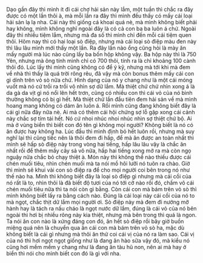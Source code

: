 Dạo gần đây thì mình ít đi cái chợ hải sản này lắm, một tuần thì chắc ra đây được có một lần thôi à, mà mỗi lần ra đây thì mình đều thấy có mấy cái loại hải sản lạ lạ nha. Cái này thì giống cá khoai quá nè, mà mình không biết phải hay không, mình không nghĩ ngoài đây là có cả con ba ba luôn á chứ. Ngoài đây thì nhiều tiệm lắm, nhưng mà đa số thì mình chỉ đến mỗi cái tiệm quen thôi. Hôm nay thì có hai loại sò điệp, nhưng mà cái loại sò điệp màu đen này thì lâu lâu mình mới thấy một lần. Ra đây lần nào ổng cũng hỏi là mày ăn mấy người mà lúc nào cũng lấy ba bốn hộp không vậy. Ba hộp này thì là 750 Yên, nhưng mà ông tính mình chỉ có 700 thôi, tính ra là chỉ khoảng 100 cành thôi đó. Lúc lấy thì mình cũng không có để ý kỹ, nhưng mà tới khi mà đem về nhà thì thấy là quá trời rông rêu, đã vậy mà còn bonus thêm mấy cái con gì dính trên vỏ sò nữa chứ. Hình dạng của nó y chang như là một cái móng vuốt mà nó cứ trồi ra trồi vô nhìn sợ dữ lắm. Mà thiệt chứ chứ nhìn xong á là da gà da vịt gì nó nổi lên hết trơn, cũng có nhiều con thì cái vỏ của nó bình thường không có bị gì hết. Mà thiệt chứ lần đầu tiên đem hải sản về mà mình hoang mang không có dám ăn luôn á. Rồi mình cũng đang không biết đây là cái gì nữa đây nữa nè. Ai mà có thêm cái hội chứng sợ lỗ gặp xong cái cảnh này chắc sợ tím tái hết. Nó cứ nhoi nhúc nhoi nhúc nhìn sợ thiệt chứ bộ. Ai mà ở vùng biển thì biết con đó tên gì không mọi người? Không biết là nó có ăn được hay không ha. Lúc đầu thì mình định bỏ hết luôn rồi, nhưng mà suy nghĩ lại thì cũng tiếc nên là thôi đem đi hấp, để mà ăn được an toàn nhất thì mình sẽ hấp sò điệp này trong vòng hai tiếng, hấp lâu lâu vậy là chắc ăn nhất rồi để thêm mấy cây sả vô nữa, hấp hai tiếng xong mở ra mà còn ngọ nguậy nữa chắc bỏ chạy thiệt à. Món này thì không thể nào thiếu được cái chén muối tiêu, nhìn chén muối mà ta nói mồ hôi lưỡi nó tuôn ra chào. Giờ thì mình sẽ khui vài con sò điệp ra để cho mọi người coi bên trong nó như thế nào ha. Mình thì không biết đây là loại sò điệp gì nhưng mà cái cồi của nó rất là to, nhìn thôi là đã biết độ tươi của nó tới cỡ nào rồi đó, chấm vô cái chén muối tiêu nữa thì ta nói còn gì bằng. Còn cái con mà bám trên vỏ sò thì mình không biết lấy ra bằng cách nào. Đúng là cái loại này cái cồi của nó to mà ngọt, chắc thịt dữ lắm mọi người ơi. Sò điệp này mà đem đi nướng mỡ hành hay là tách ra nấu cháo là ngọt nước dữ lắm, đúng là cái vỏ của nó bên ngoài thì hơi bị nhiều rông này kia thiệt, nhưng mà bên trong thì quá là ngon. Ta nói ăn con nào là xứng đáng con đó, ăn hết sò điệp rồi bây giờ buồn miệng quá nên là chuyển qua ăn cái con mà bám trên vỏ sò ha, mặc dù không biết là cái gì nhưng mà thôi ăn thử coi cái vị của nó ra làm sao. Cái vị của nó thì hơi ngọt ngọt giống như là đang ăn hào sữa vậy đó, mà kiểu nó cũng hơi mềm mềm y chang như là đang ăn tàu hũ non, nên ai mà hay ở biển thì nói cho mình biết con đó là gì với nha.